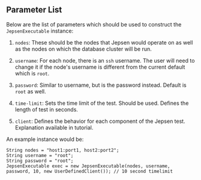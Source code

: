 
## Parameter List

Below are the list of parameters which should be used to construct the ```JepsenExecutable``` instance:

1. ```nodes```: These should be the nodes that Jepsen would operate on as well as the nodes on which the database cluster will be run.

2. ```username```: For each node, there is an ```ssh``` username. The user will need to change it if the node's username is different from the current default which is ```root```.

3. ```password```: Similar to username, but is the password instead. Default is ```root``` as well.

4. ```time-limit```: Sets the time limit of the test. Should be used. Defines the length of test in seconds.

5. ```client```: Defines the behavior for each component of the Jepsen test. Explanation available in tutorial.

An example instance would be:
``` 
String nodes = "host1:port1, host2:port2";
String username = "root";
String password = "root";
JepsenExecutable exec = new JepsenExecutable(nodes, username, password, 10, new UserDefinedClient()); // 10 second timelimit
```
